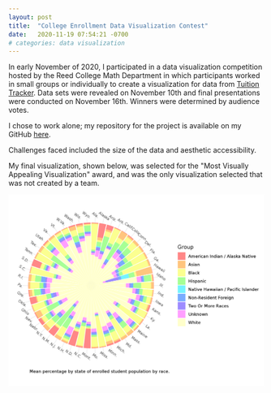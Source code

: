 ```yaml
---
layout: post
title:  "College Enrollment Data Visualization Contest"
date:   2020-11-19 07:54:21 -0700
# categories: data visualization
---
```


In early November of 2020, I participated in a data visualization competition hosted by the Reed College Math Department in which participants worked in small groups or individually to create a visualization for data from [Tuition Tracker](https://www.tuitiontracker.org/). Data sets were revealed on November 10th and final presentations were conducted on November 16th. Winners were determined by audience votes.

I chose to work alone; my repository for the project is available on my GitHub [here](https://github.com/gmcginnis/dataVizContest2020).

Challenges faced included the size of the data and aesthetic accessibility.

My final visualization, shown below, was selected for the "Most Visually Appealing Visualization" award, and was the only visualization selected that was not created by a team.

![Nov 2020 enrollment viz](/assets/visualizations/2020-11-tuition.png)